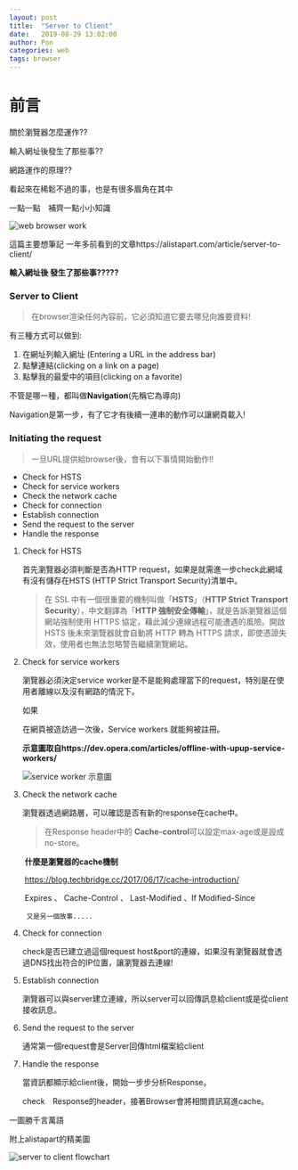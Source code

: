 ```yaml
---
layout: post
title:  "Server to Client"
date:   2019-08-29 13:02:00
author: Pon
categories: web
tags: browser
---
```




# 前言

關於瀏覽器怎麼運作??

輸入網址後發生了那些事??

網路運作的原理??

看起來在稀鬆不過的事，也是有很多眉角在其中

一點一點　補齊一點小小知識

![web browser work](https://imgur.com/NlpWPOl.jpg)

這篇主要想筆記 一年多前看到的文章https://alistapart.com/article/server-to-client/

**輸入網址後 發生了那些事?????**



### Server to Client

>  在browser渲染任何內容前，它必須知道它要去哪兒向誰要資料!

有三種方式可以做到:

1. 在網址列輸入網址 (Entering a URL in the address bar)
2. 點擊連結(clicking on a link on a page)
3. 點擊我的最愛中的項目(clicking on a favorite)

不管是哪一種，都叫做**Navigation**(先稱它為導向)

Navigation是第一步，有了它才有後續一連串的動作可以讓網頁載入!

### Initiating the request

> 一旦URL提供給browser後，會有以下事情開始動作!!

- Check for HSTS
- Check for service workers
- Check the network cache
- Check for connection 
- Establish connection
- Send the request to the server
- Handle the response



1. Check for HSTS

   首先瀏覽器必須判斷是否為HTTP request，如果是就需進一步check此網域有沒有儲存在HSTS (HTTP Strict Transport Security)清單中。

   > 在 SSL 中有一個很重要的機制叫做「**HSTS**」（**HTTP Strict Transport Security**），中文翻譯為「**HTTP 強制安全傳輸**」，就是告訴瀏覽器這個網站強制使用 HTTPS 協定，藉此減少連線過程可能遭遇的風險。開啟 HSTS 後未來瀏覽器就會自動將 HTTP 轉為 HTTPS 請求，即使憑證失效，使用者也無法忽略警告繼續瀏覽網站。

2. Check for service workers

   瀏覽器必須決定service worker是不是能夠處理當下的request，特別是在使用者離線以及沒有網路的情況下。

   如果

   在網頁被造訪過一次後，Service workers 就能夠被註冊。

   **示意圖取自https://dev.opera.com/articles/offline-with-upup-service-workers/**

   ![service worker 示意圖](https://imgur.com/PhUlDRX.gif)

3. Check the network cache

   瀏覽器透過網路層，可以確認是否有新的response在cache中。

   > 在Response header中的 **Cache-control**可以設定max-age或是設成no-store。

   ​	**什麼是瀏覽器的cache機制**

   ​	https://blog.techbridge.cc/2017/06/17/cache-introduction/

   ​	Expires 、 Cache-Control 、 Last-Modified 、If Modified-Since

    	又是另一個故事.....

   

4. Check for connection

   check是否已建立過這個request host&port的連線，如果沒有瀏覽器就會透過DNS找出符合的IP位置，讓瀏覽器去連線!

   

5. Establish connection

   瀏覽器可以與server建立連線，所以server可以回傳訊息給client或是從client接收訊息。

   

6. Send the request to the server

   通常第一個request會是Server回傳html檔案給client

   

7. Handle the response

   當資訊都顯示給client後，開始一步步分析Response。

   check　Response的header，接著Browser會將相關資訊寫進cache。

   

一圖勝千言萬語

附上alistapart的精美圖

![server to client flowchart](https://imgur.com/yWQGGfO.jpg)

